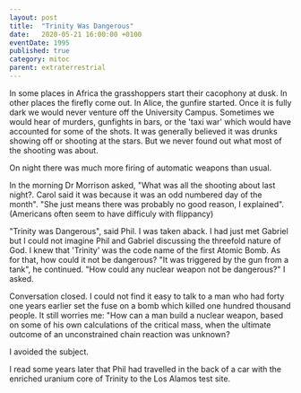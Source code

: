 ```yaml
---
layout: post
title:  "Trinity Was Dangerous"
date:   2020-05-21 16:00:00 +0100
eventDate: 1995
published: true
category: mitoc
parent: extraterrestrial
---
```


In some places in Africa the grasshoppers start their cacophony at dusk. In other places the firefly come out. In Alice, the gunfire started. Once it is fully dark we would never venture off the University Campus. Sometimes we would hear of murders, gunfights in bars, or the 'taxi war' which would have accounted for some of the shots. It was generally believed it was drunks showing off or shooting at the stars. But we never found out what most of the shooting was about.

On night there was much more firing of automatic weapons than usual.

In the morning Dr Morrison asked, "What was all the shooting about last night?. Carol said it was because it was an odd numbered day of the month". "She just means there was probably no good reason, I explained". (Americans often seem to have difficuly with flippancy)

"Trinity was Dangerous", said Phil. I was taken aback. I had just met Gabriel but I could not imagine Phil and Gabriel discussing the threefold nature of God. I knew that 'Trinity' was the code name of the first Atomic Bomb. As for that, how could it not be dangerous? "It was triggered by the gun from a tank", he continued. "How could any nuclear weapon not be dangerous?" I asked. 

Conversation closed. I could not find it easy to talk to a man who had forty one years earlier set the fuse on a bomb which killed one hundred thousand people. It still worries me: "How can a man build a nuclear weapon, based on some of his own calculations of the critical mass, when the ultimate outcome of an unconstrained chain reaction was unknown? 

I avoided the subject.

I read some years later that Phil had travelled in the back of a car with the enriched uranium core of Trinity to the Los Alamos test site.
